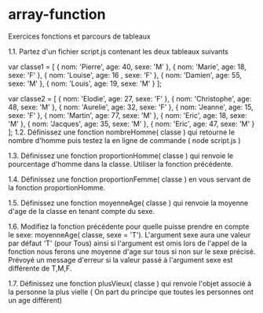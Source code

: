 # array-function

Exercices fonctions et parcours de tableaux

1.1. Partez d'un fichier script.js contenant les deux tableaux suivants

var classe1 = [
{ nom: 'Pierre', age: 40, sexe: 'M' },
{ nom: 'Marie', age: 18, sexe: 'F' },
{ nom: 'Louise', age: 16 , sexe: 'F' },
{ nom: 'Damien', age: 55, sexe: 'M' },
{ nom: 'Louis', age: 19, sexe: 'M' }
];

var classe2 = [
{ nom: 'Elodie', age: 27, sexe: 'F' },
{ nom: 'Christophe', age: 48, sexe: 'M' },
{ nom: 'Aurelie', age: 32, sexe: 'F' },
{ nom: 'Jeanne', age: 15, sexe: 'F' },
{ nom: 'Martin', age: 77, sexe: 'M' },
{ nom: 'Eric', age: 18, sexe: 'M' },
{ nom: 'Jacques', age: 35, sexe: 'M' },
{ nom: 'Eric', age: 47, sexe: 'M' }
];
1.2. Définissez une fonction nombreHomme( classe ) qui retourne le nombre d'homme puis testez la en ligne de commande ( node script.js )

1.3. Définissez une fonction proportionHomme( classe ) qui renvoie le pourcentage d'homme dans la classe. Utiliser la fonction précédente.

1.4. Définissez une fonction proportionFemme( classe ) en vous servant de la fonction proportionHomme.

1.5. Définissez une fonction moyenneAge( classe ) qui renvoie la moyenne d'age de la classe en tenant compte du sexe.

1.6. Modifiez la fonction précédente pour quelle puisse prendre en compte le sexe: moyenneAge( classe, sexe = 'T'). L'argument sexe aura une valeur par défaut 'T' (pour Tous) ainsi si l'argument est omis lors de l'appel de la fonction nous ferons une moyenne d'age sur tous si non sur le sexe précisé. Prévoyé un message d'erreur si la valeur passé à l'argument sexe est différente de T,M,F.

1.7. Définissez une fonction plusVieux( classe ) qui renvoie l'objet associé à la personne la plus vielle ( On part du principe que toutes les personnes ont un age différent)
